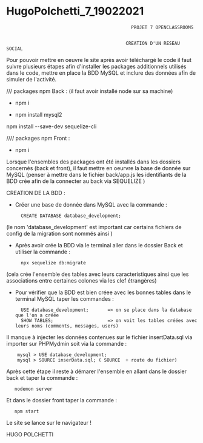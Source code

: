 # HugoPolchetti_7_19022021

                                                  PROJET 7 OPENCLASSROOMS


                                                CREATION D'UN RESEAU SOCIAL

Pour pouvoir mettre en oeuvre le site après avoir téléchargé le code il faut suivre plusieurs étapes afin d'installer les packages additionnels utilisés dans le code, mettre en place la BDD MySQL et inclure des données afin de simuler de l'activité.

/// packages npm Back :
(il faut avoir installé node sur sa machine)


- npm i 

- npm install mysql2

npm install --save-dev sequelize-cli

//// packages npm Front :

- npm i

Lorsque l'ensembles des packages ont été installés dans les dossiers concernés (back et front), il faut mettre en oeurvre la base de donnée sur MySQL (penser à mettre dans le fichier back/app.js les identifiants de la BDD crée afin de la connecter au back via SEQUELIZE )

CREATION DE LA BDD :

-   Créer une base de donnée dans MySQL avec la commande :

          CREATE DATABASE database_development;

(le nom 'database_development' est important car certains fichiers de config de la migration sont nommés ainsi )

-   Après avoir crée la BDD via le terminal aller dans le dossier Back et utiliser la commande :

          npx sequelize db:migrate

(cela crée l'ensemble des tables avec leurs caracteristiques ainsi que les associations entre certaines colones via les clef étrangères)

-   Pour vérifier que la BDD est bien créee avec les bonnes tables dans le terminal MySQL taper les commandes :

          USE database_development;       => on se place dans la database que l'on a créée
          SHOW TABLES;                    => on voit les tables créées avec leurs noms (comments, messages, users)

Il manque à injecter les données contenues sur le fichier insertData.sql via importer sur PHPMydmin soit via la commande :

        mysql > USE database_development;
        mysql > SOURCE inserData.sql; ( SOURCE  + route du fichier)

Après cette étape il reste à démarer l'ensemble en allant dans le dossier back et taper la commande :

       nodemon server

Et dans le dossier front taper la commande :

       npm start

Le site se lance sur le navigateur !

HUGO POLCHETTI
